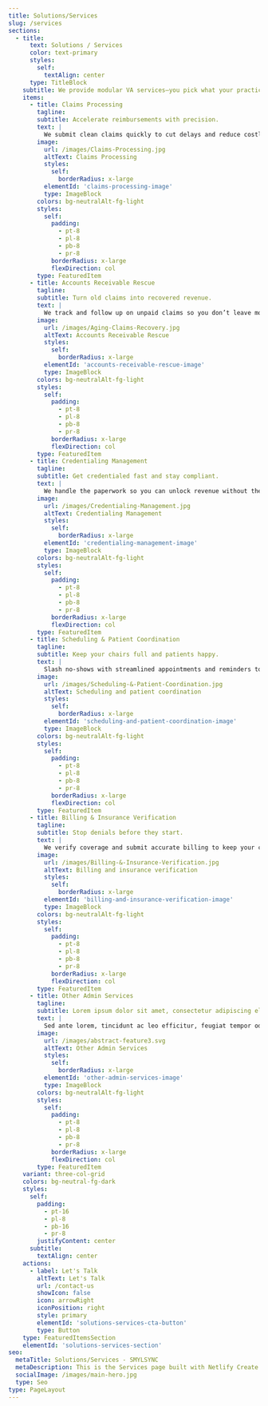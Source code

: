 ```yaml
---
title: Solutions/Services
slug: /services
sections:
  - title:
      text: Solutions / Services
      color: text-primary
      styles:
        self:
          textAlign: center
      type: TitleBlock
    subtitle: We provide modular VA services—you pick what your practice needs.
    items:
      - title: Claims Processing
        tagline: 
        subtitle: Accelerate reimbursements with precision.
        text: |
          We submit clean claims quickly to cut delays and reduce costly errors.
        image:
          url: /images/Claims-Processing.jpg
          altText: Claims Processing
          styles:
            self:
              borderRadius: x-large
          elementId: 'claims-processing-image'
          type: ImageBlock
        colors: bg-neutralAlt-fg-light
        styles:
          self:
            padding:
              - pt-8
              - pl-8
              - pb-8
              - pr-8
            borderRadius: x-large
            flexDirection: col
        type: FeaturedItem
      - title: Accounts Receivable Rescue
        tagline: 
        subtitle: Turn old claims into recovered revenue.
        text: |
          We track and follow up on unpaid claims so you don’t leave money behind.
        image:
          url: /images/Aging-Claims-Recovery.jpg
          altText: Accounts Receivable Rescue
          styles:
            self:
              borderRadius: x-large
          elementId: 'accounts-receivable-rescue-image'
          type: ImageBlock
        colors: bg-neutralAlt-fg-light
        styles:
          self:
            padding:
              - pt-8
              - pl-8
              - pb-8
              - pr-8
            borderRadius: x-large
            flexDirection: col
        type: FeaturedItem
      - title: Credentialing Management
        tagline: 
        subtitle: Get credentialed fast and stay compliant.
        text: |
          We handle the paperwork so you can unlock revenue without the headaches.
        image:
          url: /images/Credentialing-Management.jpg
          altText: Credentialing Management
          styles:
            self:
              borderRadius: x-large
          elementId: 'credentialing-management-image'
          type: ImageBlock
        colors: bg-neutralAlt-fg-light
        styles:
          self:
            padding:
              - pt-8
              - pl-8
              - pb-8
              - pr-8
            borderRadius: x-large
            flexDirection: col
        type: FeaturedItem
      - title: Scheduling & Patient Coordination
        tagline: 
        subtitle: Keep your chairs full and patients happy.
        text: |
          Slash no-shows with streamlined appointments and reminders to reduce no-shows.
        image:
          url: /images/Scheduling-&-Patient-Coordination.jpg
          altText: Scheduling and patient coordination
          styles:
            self:
              borderRadius: x-large
          elementId: 'scheduling-and-patient-coordination-image'
          type: ImageBlock
        colors: bg-neutralAlt-fg-light
        styles:
          self:
            padding:
              - pt-8
              - pl-8
              - pb-8
              - pr-8
            borderRadius: x-large
            flexDirection: col
        type: FeaturedItem
      - title: Billing & Insurance Verification
        tagline: 
        subtitle: Stop denials before they start.
        text: |
          We verify coverage and submit accurate billing to keep your cashflow smooth.
        image:
          url: /images/Billing-&-Insurance-Verification.jpg
          altText: Billing and insurance verification
          styles:
            self:
              borderRadius: x-large
          elementId: 'billing-and-insurance-verification-image'
          type: ImageBlock
        colors: bg-neutralAlt-fg-light
        styles:
          self:
            padding:
              - pt-8
              - pl-8
              - pb-8
              - pr-8
            borderRadius: x-large
            flexDirection: col
        type: FeaturedItem
      - title: Other Admin Services
        tagline: 
        subtitle: Lorem ipsum dolor sit amet, consectetur adipiscing elit. 
        text: |
          Sed ante lorem, tincidunt ac leo efficitur, feugiat tempor odio. 
        image:
          url: /images/abstract-feature3.svg
          altText: Other Admin Services
          styles:
            self:
              borderRadius: x-large
          elementId: 'other-admin-services-image'
          type: ImageBlock
        colors: bg-neutralAlt-fg-light
        styles:
          self:
            padding:
              - pt-8
              - pl-8
              - pb-8
              - pr-8
            borderRadius: x-large
            flexDirection: col
        type: FeaturedItem
    variant: three-col-grid
    colors: bg-neutral-fg-dark
    styles:
      self:
        padding:
          - pt-16
          - pl-8
          - pb-16
          - pr-8
        justifyContent: center
      subtitle:
        textAlign: center
    actions:
      - label: Let's Talk
        altText: Let's Talk
        url: /contact-us
        showIcon: false
        icon: arrowRight
        iconPosition: right
        style: primary
        elementId: 'solutions-services-cta-button'
        type: Button
    type: FeaturedItemsSection
    elementId: 'solutions-services-section'
seo:
  metaTitle: Solutions/Services - SMYLSYNC
  metaDescription: This is the Services page built with Netlify Create.
  socialImage: /images/main-hero.jpg
  type: Seo
type: PageLayout
---
```


